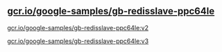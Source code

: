 
[gcr.io/google-samples/gb-redisslave-ppc64le](https://hub.docker.com/r/anjia0532/google-samples.gb-redisslave-ppc64le/tags/)
-----


[gcr.io/google-samples/gb-redisslave-ppc64le:v2](https://hub.docker.com/r/anjia0532/google-samples.gb-redisslave-ppc64le/tags/)


[gcr.io/google-samples/gb-redisslave-ppc64le:v3](https://hub.docker.com/r/anjia0532/google-samples.gb-redisslave-ppc64le/tags/)


